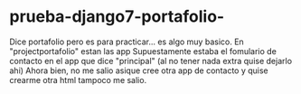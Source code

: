 # prueba-django7-portafolio-
Dice portafolio pero es para practicar... es algo muy basico.
En "projectportafolio" estan las app
Supuestamente estaba el fomulario de contacto en el app que dice "principal" (al no tener nada extra quise dejarlo ahi)
Ahora bien, no me salio asique cree otra app de contacto y quise crearme otra html tampoco me salio.
